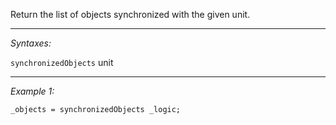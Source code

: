 Return the list of objects synchronized with the given unit.


---
*Syntaxes:*

`synchronizedObjects` unit

---
*Example 1:*

```sqf
_objects = synchronizedObjects _logic;
```